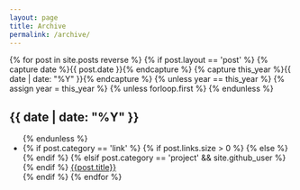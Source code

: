 ```yaml
---
layout: page
title: Archive
permalink: /archive/
---
```

<div class="archives" itemscope itemtype="http://schema.org/Blog">
{% for post in site.posts reverse %}
{% if post.layout == 'post' %}
{% capture date %}{{ post.date }}{% endcapture %}
{% capture this_year %}{{ date | date: "%Y" }}{% endcapture %}
{% unless year == this_year %}
{% assign year = this_year %}
{% unless forloop.first %}
</ul>
{% endunless %}
<h2 class="year">{{ date | date: "%Y" }}</h2>
<ul>
{% endunless %}
<li>
{% if post.category == 'link' %}
{% if post.links.size > 0 %}
<a href="{{ post.links.first }}" class="external-link"></a>
{% else %}
<a href="{{ post.external-url }}" class="external-link"></a>
{% endif %}
{% elsif post.category == 'project' && site.github_user %}
<a href="https://github.com/{{ site.github_user }}/{{ post.title }}" class="github-project-link"></a>
{% endif %}
<a href="{{ site.baseurl }}{{ post.url }}">{{post.title}}</a>
</li>
{% endif %}
{% endfor %}
  </ul>
</div>
